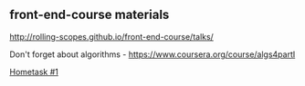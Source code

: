 ## front-end-course materials

http://rolling-scopes.github.io/front-end-course/talks/

Don't forget about algorithms - https://www.coursera.org/course/algs4partI

[Hometask #1](https://github.com/rolling-scopes/front-end-course/wiki/Home-Task-%231)

